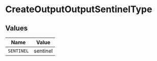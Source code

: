 # CreateOutputOutputSentinelType


## Values

| Name       | Value      |
| ---------- | ---------- |
| `SENTINEL` | sentinel   |
